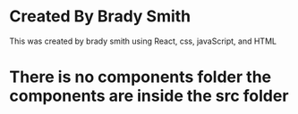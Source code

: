 # Created By Brady Smith

This was created by brady smith using React, css, javaScript, and HTML

# There is no components folder the components are inside the src folder
